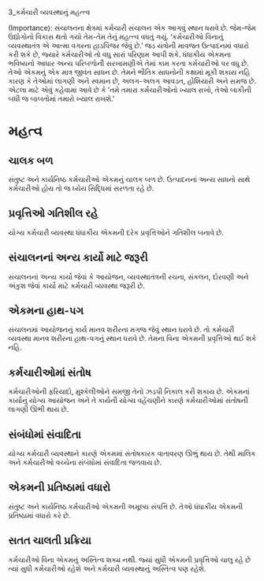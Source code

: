 3_કર્મચારી વ્યવસ્થાનું મહત્ત્વ

(Importance): સંચાલનના ક્ષેત્રમાં કર્મચારી સંચાલન એક આગવું સ્થાન ધરાવે છે. જેમ-જેમ ઉદ્યોગોનો વિકાસ થતો ગયો તેમ-તેમ તેનું મહત્ત્વ વધતું ગયું. ‘કર્મચારીઓ વિનાનું વ્યવસ્થાતંત્ર એ આત્મા વગરના હાડપિંજર જેવું છે.’ જડ યંત્રોની માવજત ઉત્પાદનમાં વધારો કરી શકે છે, જ્યારે કર્મચારીઓ તો વધુ સારાં પરિણામ આપી શકે. ધંધાકીય એકમના ભવિષ્યનો આધાર અન્ય પરિબળોની સરખામણીએ તેમાં કામ કરતા કર્મચારીઓ પર વધુ છે. તેઓ એકમનું એક માત્ર જીવંત સાધન છે. તેમને ભૌતિક સાધનોની કક્ષામાં મૂકી શકાય નહિ કારણ કે તેઓમાં લાગણી અને સ્વમાન છે, અલગ-અલગ આવડત, હોંશિયારી અને સમજ છે. એટલા માટે એવું કહેવામાં આવે છે કે 'તમે તમારા કર્મચારીઓનો ખ્યાલ રાખો, તેઓ બાકીની બધી જ બાબતોમાં તમારો ખ્યાલ રાખશે.'

# મહત્વ

## ચાલક બળ

સંતુષ્ટ અને કાર્યનિષ્ઠ કર્મચારીઓ એકમનું ચાલક બળ છે. ઉત્પાદનનાં અન્ય સાધનો સાથે કર્મચારીઓ હોય તો જ ધ્યેય સિદ્ધિમાં સરળતા રહે છે.

## પ્રવૃત્તિઓ ગતિશીલ રહે

યોગ્ય કર્મચારી વ્યવસ્થા ધંધાકીય એકમની દરેક પ્રવૃત્તિઓને ગતિશીલ બનાવે છે.

## સંચાલનનાં અન્ય કાર્યો માટે જરૂરી

સંચાલનનાં અન્ય કાર્યો જેવાં કે આયોજન, વ્યવસ્થાતંત્રની રચના, સંકલન, દોરવણી અને અંકુશ જેવાં કાર્યો માટે કર્મચારી વ્યવસ્થા જરૂરી છે.

## એકમના હાથ-પગ

સંચાલનમાં આયોજનનું કાર્ય માનવ શરીરના મગજ જેવું સ્થાન ધરાવે છે. તો કર્મચારી વ્યવસ્થા માનવ શરીરના હાથ-પગનું સ્થાન ધરાવે છે. તેમના વિના એકમની પ્રવૃત્તિઓ થઈ શકે નહિ.

## કર્મચારીઓમાં સંતોષ

કર્મચારીઓની ફરિયાદો, મુશ્કેલીઓને સમજી તેનો ઝડપી નિકાલ કરી શકાય છે. એકમનાં કાર્યોનું યોગ્ય આયોજન અને તે કાર્યની યોગ્ય વહેંચણીને કારણે કર્મચારીઓમાં સંતોષની લાગણી ઊભી થાય છે.

## સંબંધોમાં સંવાદિતા

યોગ્ય કર્મચારી વ્યવસ્થાને કારણે એકમમાં સંતોષકારક વાતાવરણ ઊભું થાય છે. તેથી માલિક અને કર્મચારીઓ વચ્ચેના સંબંધોમાં સંવાદિતા જળવાય છે.

## એકમની પ્રતિષ્ઠામાં વધારો

સંતુષ્ટ અને કાર્યનિષ્ઠ કર્મચારીઓ એકમની અમૂલ્ય સંપત્તિ છે. તેઓ ધંધાકીય એકમની પ્રતિષ્ઠામાં વધારો કરે છે.

## સતત ચાલતી પ્રક્રિયા

કર્મચારીઓ વિના એકમનું અસ્તિત્વ શક્ય નથી. જ્યાં સુધી એકમની પ્રવૃત્તિઓ ચાલુ રહે છે ત્યાં સુધી કર્મચારીઓ રહેશે અને કર્મચારી વ્યવસ્થાનું અસ્તિત્વ પણ રહેશે.
